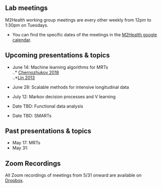 ## Lab meetings

M2Health working group meetings are every other weekly from 12pm to 1:30pm on Tuesdays.

* You can find the specific dates of the meetings in the [M2Health google calendar](https://calendar.google.com/calendar/u/0?cid=Y182NHJ2Z3U4am82djAwc2h2NHBvNWFiNnM5Y0Bncm91cC5jYWxlbmRhci5nb29nbGUuY29t).

## Upcoming presentations & topics
* June 14: Machine learning algorithms for MRTs  
..* [Chernozhukov 2018](https://academic.oup.com/ectj/article/21/1/C1/5056401)  
..*[Lin 2013](https://projecteuclid.org/journals/annals-of-applied-statistics/volume-7/issue-1/Agnostic-notes-on-regression-adjustments-to-experimental-data--Reexamining/10.1214/12-AOAS583.full)  

* June 28: Scalable methods for intensive longitudinal data 

* July 12: Markov decision processes and V learning

* Date TBD: Functional data analysis

* Date TBD: SMARTs

## Past presentations & topics
* May 17: MRTs
* May 31: 

## Zoom Recordings
All Zoom recordings of meetings from 5/31 onward are available on [Dropbox](https://www.dropbox.com/sh/kd7eq4bv5txtym7/AABQj77msmOgpFyhKUrgjS0Ta?dl=0).
